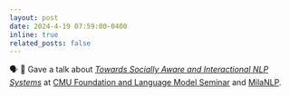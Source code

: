 ```yaml
---
layout: post
date: 2024-4-19 07:59:00-0400
inline: true
related_posts: false
---
```


🗣️ 📢 Gave a talk about [*Towards Socially Aware and Interactional NLP Systems*](https://www.cs.cmu.edu/calendar/174364583) at [CMU Foundation and Language Model Seminar](https://cmuflame.org/index.html) and [MilaNLP](https://x.com/MilaNLProc/status/1776262604308074726).
